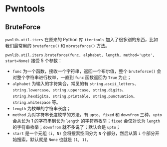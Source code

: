# Pwntools

## BruteForce

`pwnlib.util.iters` 在原来的 Python 库 `itertools` 加入了很多别的东西，比如我们最常用的 `bruteforce()` 和 `mbruteforce()` 方法。

`pwnlib.util.iters.bruteforce(func, alphabet, length, method='upto', start=None)` 接受 5 个参数：

- `func` 为一个函数，接收一个字符串，返回一个布尔值，整个 `bruteforce()` 会对整个字符串进行枚举，一直到 `func` 函数返回为 `True` 为止；
- `alphabet` 为输入的字符集合，常见的有 `string.ascii_letters`、`string.lowercase`、`string.uppercase`、`string.digits`、`string.hexdigits`、`string.printable`、`string.punctuation`、`string.whitespace` 等。
- `length` 为枚举的字符串长度；
- `method` 为对字符串长度枚举的方法，有 `upto`、`fixed` 和 `downfrom` 三种，`upto` 会从长为 1 的字符串到长为 `length` 的字符串枚举；`fixed` 会仅对长为 `length` 的字符串枚举；`downfrom` 就不多说了；默认会是 `upto`；
- `start` 是一个元组 `(i, N)` 会将搜索空间分为 `N` 个部分，然后从第 `i` 个部分开始搜索，默认就是 `None` 也就是 `(1, 1)`。

